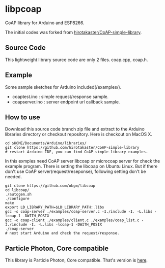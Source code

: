 # libpcoap

CoAP library for Arduino and ESP8266.

The initial codes was forked from <a href="http://github.com/hirotakaster/CoAP-simple-library" target=_blank>hirotakaster/CoAP-simple-library</a>.

## Source Code
This lightweight library source code are only 2 files. coap.cpp, coap.h.

## Example
Some sample sketches for Arduino included(/examples/).

 - coaptest.ino : simple request/response sample.
 - coapserver.ino : server endpoint url callback sample.

## How to use
Download this source code branch zip file and extract to the Arduino libraries directory or checkout repository. Here is checkout on MacOS X.

    cd $HOME/Documents/Arduino/libraries/
    git clone https://github.com/hirotakaster/CoAP-simple-library
    # restart Arduino IDE, you can find CoAP-simple-library examples.

In this exmples need CoAP server libcoap or microcoap server for check the example program. There is setting the libcoap on Ubuntu Linux. But if there don't use CoAP server(request/reseponse), following setting don't be needed.

    git clone https://github.com/obgm/libcoap 
    cd libcoap/
    ./autogen.sh 
    ./configure
    make
    export LD_LIBRARY_PATH=$LD_LIBRARY_PATH:.libs
    gcc -o coap-server ./examples/coap-server.c -I./include -I. -L.libs -lcoap-1 -DWITH_POSIX
    gcc -o coap-client ./examples/client.c ./examples/coap_list.c -I./include -I. -L.libs -lcoap-1 -DWITH_POSIX
    ./coap-server
    # next start Arduino and check the request/response.

## Particle Photon, Core compatible
This library is Particle Photon, Core compatible. That's version is <a href="https://github.com/hirotakaster/CoAP">here</a>.
